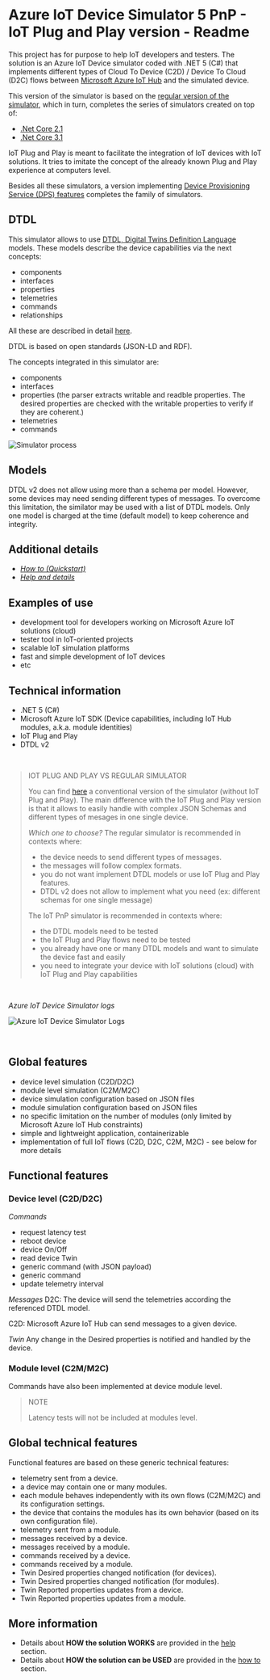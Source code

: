 # Azure IoT Device Simulator 5 PnP - IoT Plug and Play version - Readme

This project has for purpose to help IoT developers and testers. The solution is an Azure IoT Device simulator coded with .NET 5 (C#) that implements different types of Cloud To Device (C2D) / Device To Cloud (D2C) flows between [Microsoft Azure IoT Hub](https://azure.microsoft.com/en-us/services/iot-hub/) and the simulated device.

This version of the simulator is based on the [regular version of the simulator](https://github.com/jonmikeli/azureiotdevicesimulator5), which in turn, completes the series of simulators created on top of:
 - [.Net Core 2.1](https://github.com/jonmikeli/azureiotdevicesimulator)
 - [.Net Core 3.1](https://github.com/jonmikeli/azureiotdevicesimulator3)


IoT Plug and Play is meant to facilitate the integration of IoT devices with IoT solutions. It tries to imitate the concept of the already known Plug and Play experience at computers level.

Besides all these simulators, a version implementing [Device Provisioning Service (DPS) features](https://github.com/jonmikeli/azureiotdevicesimulator5-dps) completes the family of simulators.


## DTDL

This simulator allows to use [DTDL, Digital Twins Definition Language](https://github.com/Azure/opendigitaltwins-dtdl/blob/master/DTDL/v2/dtdlv2.md) models. These models describe the device capabilities via the next concepts:
 - components
 - interfaces
 - properties
 - telemetries
 - commands
 - relationships

All these are described in detail [here](https://github.com/Azure/opendigitaltwins-dtdl/blob/master/DTDL/v2/dtdlv2.md).

DTDL is based on open standards (JSON-LD and RDF).

The concepts integrated in this simulator are:
 - components
 - interfaces
 - properties (the parser extracts writable and readble properties. The desired properties are checked with the writable properties to verify if they are coherent.)
 - telemetries
 - commands


![Simulator process](docs/images/DTDLv2.png)


## Models

DTDL v2 does not allow using more than a schema per model.
However, some devices may need sending different types of messages.
To overcome this limitation, the similator may be used with a list of DTDL models.
Only one model is charged at the time (default model) to keep coherence and integrity.


## Additional details

 - [*How to (Quickstart)*](docs/HowTo.md)
 - [*Help and details*](docs/Help.md) 
 
## Examples of use

 - development tool for developers working on Microsoft Azure IoT solutions (cloud)
 - tester tool in IoT-oriented projects
 - scalable IoT simulation platforms
 - fast and simple development of IoT devices
 - etc

## Technical information

 - .NET 5 (C#)
 - Microsoft Azure IoT SDK (Device capabilities, including IoT Hub modules, a.k.a. module identities)
 - IoT Plug and Play
 - DTDL v2

<br/>

> IOT PLUG AND PLAY VS REGULAR SIMULATOR
>
> You can find [here](https://github.com/jonmikeli/azureiotdevicesimulator5) a conventional version of the simulator (without IoT Plug and Play).
> The main difference with the IoT Plug and Play version is that it allows to easily handle with complex JSON Schemas and different types of mesages in one single device.
>
> _Which one to choose?_
> The regular simulator is recommended in contexts where:
>  - the device needs to send different types of messages.
>  - the messages will follow complex formats.
>  - you do not want implement DTDL models or use IoT Plug and Play features.
>  - DTDL v2 does not allow to implement what you need (ex: different schemas for one single message)
>
> The IoT PnP simulator is recommended in contexts where:
> - the DTDL models need to be tested
> - the IoT Plug and Play flows need to be tested
> - you already have one or many DTDL models and want to simulate the device fast and easily
> - you need to integrate your device with IoT solutions (cloud) with IoT Plug and Play capabilities

<br/>

*Azure IoT Device Simulator logs*

![Azure IoT Device Simulator Logs](docs/images/AzureIoTDeviceSimulatorLos.gif)

<br/>

## Global features

 - device level simulation (C2D/D2C)
 - module level simulation (C2M/M2C)
 - device simulation configuration based on JSON files
 - module simulation configuration based on JSON files
 - no specific limitation on the number of modules (only limited by Microsoft Azure IoT Hub constraints)
 - simple and lightweight application, containerizable
 - implementation of full IoT flows (C2D, D2C, C2M, M2C) - see below for more details


## Functional features

### Device level (C2D/D2C)

*Commands*
 - request latency test
 - reboot device
 - device On/Off
 - read device Twin
 - generic command (with JSON payload)
 - generic command
 - update telemetry interval
 
 *Messages*
 D2C: The device will send the telemetries according the referenced DTDL model.
 
 C2D: Microsoft Azure IoT Hub can send messages to a given device.
 
 *Twin*
 Any change in the Desired properties is notified and handled by the device.


### Module level (C2M/M2C)

Commands have also been implemented at device module level.

>NOTE
>
>Latency tests will not be included at modules level.

  
## Global technical features

Functional features are based on these generic technical features:
 - telemetry sent from a device.
 - a device may contain one or many modules.
 - each module behaves independently with its own flows (C2M/M2C) and its configuration settings.
 - the device that contains the modules has its own behavior (based on its own configuration file).
 - telemetry sent from a module.
 - messages received by a device.
 - messages received by a module.
 - commands received by a device.
 - commands received by a module.
 - Twin Desired properties changed notification (for devices).
 - Twin Desired properties changed notification (for modules).
 - Twin Reported properties updates from a device.
 - Twin Reported properties updates from a module.


## More information

- Details about **HOW the solution WORKS** are provided in the [help](docs/Help.md) section.
- Details about **HOW the solution can be USED** are provided in the [how to](docs/HowTo.md) section.
